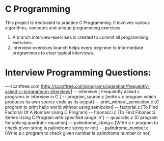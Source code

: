 # C Programming 
This project is dedicated to practice C Programming. It involves various algorithms, concepts and unique programming exercises.

1. A branch interview-exercises is created to commit all programming exercises.
2. interview-exercises branch helps every beginner to intermediate programmers to clear typical interviews.


# Interview Programming Questions:
-- scanftree.com [http://scanftree.com/programs/operation/frequently-asked-c-programs-in-interview/]
	-- interview [ Frequently asked c programs in interview in C ]
		-- program_source.c [write a c program which produces its own source code as its output]
		-- print_without_semicolon.c [C program to print hello world without using semicolon] 
		-- factorial.c [To Find Factorial Of A Number Using C Program]
		-- fibonacci.c [To Find Fibonacci Series Using C Program with specified range 'n']
		-- quadratic.c [C program for solving quadratic equation]
		-- palindrome_string.c [Write a c program to check given string is palindrome string or not]
		-- palindrome_number.c [Write a c program to check given number is palindrome number or not]
